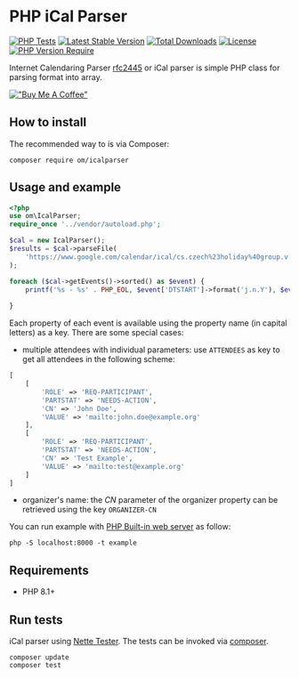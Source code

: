 # PHP iCal Parser

[![PHP Tests](https://github.com/OzzyCzech/icalparser/actions/workflows/php.yml/badge.svg)](https://github.com/OzzyCzech/icalparser/actions/workflows/php.yml)
[![Latest Stable Version](https://poser.pugx.org/om/icalparser/v/stable)](https://packagist.org/packages/om/icalparser)
[![Total Downloads](https://poser.pugx.org/om/icalparser/downloads)](https://packagist.org/packages/om/icalparser)
[![License](https://poser.pugx.org/om/icalparser/license)](https://packagist.org/packages/om/icalparser)
[![PHP Version Require](http://poser.pugx.org/om/icalparser/require/php)](https://packagist.org/packages/om/icalparser)

Internet Calendaring Parser [rfc2445](https://www.ietf.org/rfc/rfc2445.txt) or iCal parser is simple PHP class for parsing format into array.

[!["Buy Me A Coffee"](https://www.buymeacoffee.com/assets/img/custom_images/orange_img.png)](https://www.buymeacoffee.com/ozzyczech)

## How to install

The recommended way to is via Composer:

```shell script
composer require om/icalparser
```

## Usage and example

```php
<?php
use om\IcalParser;
require_once '../vendor/autoload.php';

$cal = new IcalParser();
$results = $cal->parseFile(
	'https://www.google.com/calendar/ical/cs.czech%23holiday%40group.v.calendar.google.com/public/basic.ics'
);

foreach ($cal->getEvents()->sorted() as $event) {
	printf('%s - %s' . PHP_EOL, $event['DTSTART']->format('j.n.Y'), $event['SUMMARY']);
	
}
```

Each property of each event is available using the property name (in capital letters) as a key. 
There are some special cases:

- multiple attendees with individual parameters: use `ATTENDEES` as key to get all attendees in the following scheme:
```php
[
	[
		'ROLE' => 'REQ-PARTICIPANT',
		'PARTSTAT' => 'NEEDS-ACTION',
		'CN' => 'John Doe',
		'VALUE' => 'mailto:john.doe@example.org'
	],
	[
		'ROLE' => 'REQ-PARTICIPANT',
		'PARTSTAT' => 'NEEDS-ACTION',
		'CN' => 'Test Example',
		'VALUE' => 'mailto:test@example.org'
	]
]
```
- organizer's name: the *CN* parameter of the organizer property can be retrieved using the key `ORGANIZER-CN`

You can run example with [PHP Built-in web server](https://www.php.net/manual/en/features.commandline.webserver.php) as follow:

```shell
php -S localhost:8000 -t example
```

## Requirements

- PHP 8.1+

## Run tests

iCal parser using [Nette Tester](https://github.com/nette/tester). The tests can be invoked via [composer](https://getcomposer.org/).

```shell script
composer update
composer test
```

